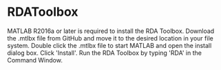 # RDAToolbox

MATLAB R2016a or later is required to install the RDA Toolbox. 
Download the .mtlbx file from GitHub and move it to the desired location in your file system. 
Double click the .mtlbx file to start MATLAB and open the install dialog box. 
Click 'Install'. 
Run the RDA Toolbox by typing 'RDA' in the Command Window.
